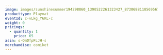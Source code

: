 ```yaml
---
image: images/sunshinesummer194298860_1390522261323427_8730688118569567600_n.jpg
producttype: Playmat
eventId: c-vLkg_Y6KL-c
weight: 0
pricings:
  - quantity: 1
    price: 65
asin: s-QmDfpFLJH-s
merchandise: comiket
---
```

